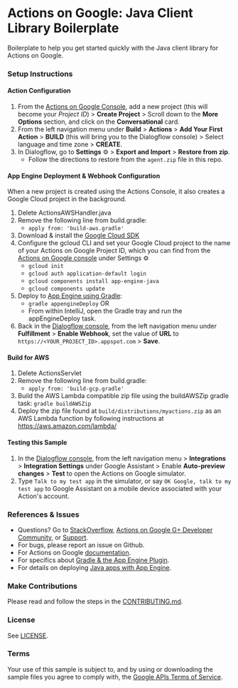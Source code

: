 # Actions on Google: Java Client Library Boilerplate

Boilerplate to help you get started quickly with the Java client library for Actions on Google.

### Setup Instructions

#### Action Configuration
1. From the [Actions on Google Console](https://console.actions.google.com/), add a new project (this will become your *Project ID*) > **Create Project** > Scroll down to the **More Options** section, and click on the **Conversational** card.
1. From the left navigation menu under **Build** > **Actions** > **Add Your First Action** > **BUILD** (this will bring you to the Dialogflow console) > Select language and time zone > **CREATE**.
1. In Dialogflow, go to **Settings** ⚙ > **Export and Import** > **Restore from zip**.
    + Follow the directions to restore from the `agent.zip` file in this repo.

#### App Engine Deployment & Webhook Configuration
When a new project is created using the Actions Console, it also creates a Google Cloud project in the background.
1. Delete ActionsAWSHandler.java
1. Remove the following line from build.gradle:
     + `apply from: 'build-aws.gradle'`
1. Download & install the [Google Cloud SDK](https://cloud.google.com/sdk/docs/)
1. Configure the gcloud CLI and set your Google Cloud project to the name of your Actions on Google Project ID, which you can find from the [Actions on Google console](https://console.actions.google.com/) under Settings ⚙
    + `gcloud init`
    + `gcloud auth application-default login`
    + `gcloud components install app-engine-java`
    + `gcloud components update`
1. Deploy to [App Engine using Gradle](https://cloud.google.com/appengine/docs/flexible/java/using-gradle):
    + `gradle appengineDeploy` OR
    +  From within IntelliJ, open the Gradle tray and run the appEngineDeploy task.
1. Back in the [Dialogflow console](https://console.dialogflow.com), from the left navigation menu under **Fulfillment** > **Enable Webhook**, set the value of **URL** to `https://<YOUR_PROJECT_ID>.appspot.com` > **Save**.

#### Build for AWS
1. Delete ActionsServlet
1. Remove the following line from build.gradle:
    + `apply from: 'build-gcp.gradle'`
1. Build the AWS Lambda compatible zip file using the buildAWSZip gradle task: `gradle buildAWSZip`
1. Deploy the zip file found at `build/distributions/myactions.zip` as an AWS Lambda function by following instructions at https://aws.amazon.com/lambda/

#### Testing this Sample
1. In the [Dialogflow console](https://console.dialogflow.com), from the left navigation menu > **Integrations** > **Integration Settings** under Google Assistant > Enable **Auto-preview changes** >  **Test** to open the Actions on Google simulator.
1. Type `Talk to my test app` in the simulator, or say `OK Google, talk to my test app` to Google Assistant on a mobile device associated with your Action's account.

### References & Issues
+ Questions? Go to [StackOverflow](https://stackoverflow.com/questions/tagged/actions-on-google), [Actions on Google G+ Developer Community](https://g.co/actionsdev), or [Support](https://developers.google.com/actions/support/).
+ For bugs, please report an issue on Github.
+ For Actions on Google [documentation](https://developers.google.com/actions/).
+ For specifics about [Gradle & the App Engine Plugin](https://cloud.google.com/appengine/docs/flexible/java/using-gradle).
+ For details on deploying [Java apps with App Engine](https://cloud.google.com/appengine/docs/standard/java/quickstart).

### Make Contributions
Please read and follow the steps in the [CONTRIBUTING.md](CONTRIBUTING.md).

### License
See [LICENSE](LICENSE).

### Terms
Your use of this sample is subject to, and by using or downloading the sample files you agree to comply with, the [Google APIs Terms of Service](https://developers.google.com/terms/).
